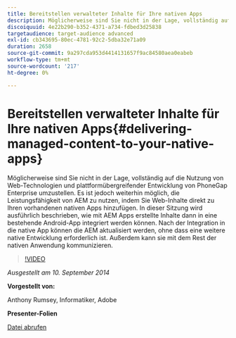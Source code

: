 ```yaml
---
title: Bereitstellen verwalteter Inhalte für Ihre nativen Apps
description: Möglicherweise sind Sie nicht in der Lage, vollständig auf die Nutzung von Web-Technologien und plattformübergreifender Entwicklung von PhoneGap Enterprise umzustellen. Es ist jedoch weiterhin möglich, die Leistungsfähigkeit von AEM zu nutzen, indem Sie Web-Inhalte direkt zu Ihren vorhandenen nativen Apps hinzufügen. In dieser Sitzung wird ausführlich beschrieben, wie mit AEM Apps erstellte Inhalte dann in eine bestehende Android-App integriert werden können. Nach der Integration in die native App können die AEM aktualisiert werden, ohne dass eine weitere native Entwicklung erforderlich ist. Außerdem kann sie mit dem Rest der nativen Anwendung kommunizieren.
discoiquuid: 4e22b290-b352-4371-a734-fdbed3d25838
targetaudience: target-audience advanced
exl-id: cb343695-80ec-4781-92c2-5dba32e71a09
duration: 2658
source-git-commit: 9a297cda953d4414131657f9ac84580aea0eabeb
workflow-type: tm+mt
source-wordcount: '217'
ht-degree: 0%

---
```


# Bereitstellen verwalteter Inhalte für Ihre nativen Apps{#delivering-managed-content-to-your-native-apps}

Möglicherweise sind Sie nicht in der Lage, vollständig auf die Nutzung von Web-Technologien und plattformübergreifender Entwicklung von PhoneGap Enterprise umzustellen. Es ist jedoch weiterhin möglich, die Leistungsfähigkeit von AEM zu nutzen, indem Sie Web-Inhalte direkt zu Ihren vorhandenen nativen Apps hinzufügen. In dieser Sitzung wird ausführlich beschrieben, wie mit AEM Apps erstellte Inhalte dann in eine bestehende Android-App integriert werden können. Nach der Integration in die native App können die AEM aktualisiert werden, ohne dass eine weitere native Entwicklung erforderlich ist. Außerdem kann sie mit dem Rest der nativen Anwendung kommunizieren.

>[!VIDEO](https://video.tv.adobe.com/v/19467/?quality=9)

*Ausgestellt am 10. September 2014*

**Vorgestellt von:**

Anthony Rumsey, Informatiker, Adobe

**Presenter-Folien**

[Datei abrufen](assets/9-10-2014-delivering-managed-content-to-your-native-apps.pdf)
<!--
[Get back to the Overview](https://helpx.adobe.com/experience-manager/kt/eseminars/gems/aem-index.html)
-->
